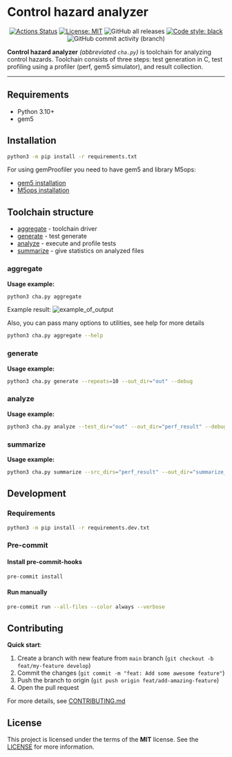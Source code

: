 # Control hazard analyzer

<p align="center">
<a href="https://github.com/osogi/control-hazard-analyzer/actions"><img alt="Actions Status" src="https://github.com/osogi/control-hazard-analyzer/actions/workflows/github-actions.yml/badge.svg"></a>
<a href="https://github.com/osogi/control-hazard-analyzer/blob/main/LICENSE.md"><img alt="License: MIT" src="https://black.readthedocs.io/en/stable/_static/license.svg"></a>
<img alt="GitHub all releases" src="https://img.shields.io/github/downloads/osogi/control-hazard-analyzer/total">
<a href="https://github.com/psf/black"><img alt="Code style: black" src="https://img.shields.io/badge/code%20style-black-000000.svg"></a>
<img alt="GitHub commit activity (branch)" src="https://img.shields.io/github/commit-activity/m/osogi/control-hazard-analyzer">
</p>

**Control hazard analyzer** *(abbreviated `cha.py`)* is toolchain for analyzing control hazards. Toolchain consists of
three steps: test generation in C, test profiling using a profiler (perf, gem5 simulator), and result collection.

---

## Requirements

- Python 3.10+
- gem5

## Installation

```bash
python3 -m pip install -r requirements.txt
```

For using gemProofiler you need to have gem5 and library M5ops:
- [gem5 installation](https://www.gem5.org/getting_started/)
- [M5ops installation](https://www.gem5.org/documentation/general_docs/m5ops/)

## Toolchain structure

- [aggregate](#aggregate) - toolchain driver
- [generate](#generate) - test generate
- [analyze](#analyze) - execute and profile tests
- [summarize](#summarize) - give statistics on analyzed files

### aggregate

**Usage example:**

```bash
python3 cha.py aggregate
```

Example result:
![example_of_output](https://github.com/osogi/control-hazard-analyzer/assets/66139162/5cb43919-ba4e-47cf-b675-79eec8d33e3c)


Also, you can pass many options to utilities, see help for more details

```bash
python3 cha.py aggregate --help
```

### generate

**Usage example:**

```bash
python3 cha.py generate --repeats=10 --out_dir="out" --debug
```

### analyze

**Usage example:**

```bash
python3 cha.py analyze --test_dir="out" --out_dir="perf_result" --debug
```

### summarize

**Usage example:**

```bash
python3 cha.py summarize --src_dirs="perf_result" --out_dir="summarize_result" --debug
```
## Development

### Requirements

```bash
python3 -m pip install -r requirements.dev.txt
```

### Pre-commit

#### Install pre-commit-hooks

```bash
pre-commit install
```

#### Run manually

```bash
pre-commit run --all-files --color always --verbose
```

## Contributing

**Quick start**:

1. Create a branch with new feature from `main` branch (`git checkout -b feat/my-feature develop`)
2. Commit the changes (`git commit -m "feat: Add some awesome feature"`)
3. Push the branch to origin (`git push origin feat/add-amazing-feature`)
4. Open the pull request

For more details, see [CONTRIBUTING.md](CONTRIBUTING.md)

## License

This project is licensed under the terms of the **MIT** license. See the [LICENSE](LICENSE.md) for more information.
